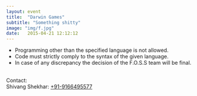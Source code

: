 ```yaml
---
layout: event
title:  "Darwin Games"
subtitle: "Something shitty"
image: "img/f.jpg"
date:   2015-04-21 12:12:12
---
```


- Programming other than the specified language is not allowed.
- Code must strictly comply to the syntax of the given language.
- In case of any discrepancy the decision of the F.O.S.S team will be final.

<br>Contact: 
<br>Shivang Shekhar: <a href="tel:+919166495577">+91-9166495577</a>